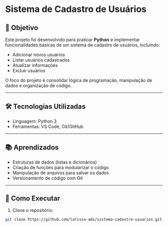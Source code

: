 # Sistema de Cadastro de Usuários

## 🎯 Objetivo
Este projeto foi desenvolvido para praticar **Python** e implementar funcionalidades básicas de um sistema de cadastro de usuários, incluindo:  
- Adicionar novos usuários  
- Listar usuários cadastrados  
- Atualizar informações  
- Excluir usuários  

O foco do projeto é consolidar lógica de programação, manipulação de dados e organização de código.

---

## 🛠 Tecnologias Utilizadas
- Linguagem: Python 3  
- Ferramentas: VS Code, Git/GitHub  

---

## 📚 Aprendizados
- Estruturas de dados (listas e dicionários)  
- Criação de funções para modularizar o código  
- Manipulação de arquivos para salvar os dados  
- Versionamento de código com Git  

---

## 🚀 Como Executar
1. Clone o repositório:  
```bash
git clone https://github.com/larissa-ads/sistema-cadastro-usuarios.git
